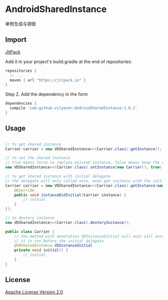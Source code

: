 # AndroidSharedInstance
单例生成与销毁

## Import
[JitPack](https://jitpack.io/)

Add it in your project's build.gradle at the end of repositories:

```gradle
repositories {
  // ...
  maven { url "https://jitpack.io" }
}
```

Step 2. Add the dependency in the form

```gradle
dependencies {
  compile 'com.github.vilyever:AndroidSharedInstance:1.0.2'
}
```

## Usage
```java

// to get shared instance
Carrier carrier = new VDSharedInstance<>(Carrier.class).getInstance();

// to set the shared instance
// true means force to replace existed instance, false means keep the existed instance
new VDSharedInstance<>(Carrier.class).setInstance(new Carrier(), true);

// to get shared instance with initial delegate
// the delegate will only called once, even get instance with the initial delegate again
Carrier carrier = new VDSharedInstance<>(Carrier.class).getInstance(new VDSharedInstance.InitialDelegate<Carrier>() {
    @Override
    public void instanceDidInitial(Carrier instance) {
        // initial
    }
});

// to destory instance
new VDSharedInstance<>(Carrier.class).destoryInstance();

public class Carrier {
    // the method with annotation VDInstanceInitial will auto call once right after the instance created
    // it is run before the initial delegate 
    @VDSharedInstance.VDInstanceInitial
    private void initial() {
        // initial
    }
}

```

## License
[Apache License Version 2.0](http://www.apache.org/licenses/LICENSE-2.0.txt)

